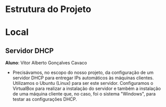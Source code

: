 # Estrutura do Projeto

# Local 

## Servidor DHCP 
**Aluno**: Vitor Alberto Gonçalves Cavaco <br> 
* Precisávamos, no escopo do nosso projeto, da configuração de um servidor DHCP para entregar IPs automáticos às máquinas clientes. Utilizamos o Ubuntu (Linux) para ser este servidor. Configuramos o VirtualBox para realizar a instalação do servidor e também a instalação de uma máquina cliente que, no caso, foi o sistema "Windows", para testar as configurações DHCP. 

